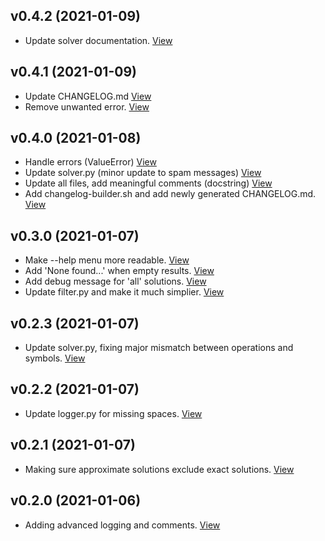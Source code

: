 ## v0.4.2 (2021-01-09)

*  Update solver documentation. [View](https://github.com/ingranys/countdown-numbers-solver/commit/d77cc49b6514c5546c12e11adc653f8614d5d751)


## v0.4.1 (2021-01-09)

*  Update CHANGELOG.md [View](https://github.com/ingranys/countdown-numbers-solver/commit/d759535787ed6d850f6c3ac011bb271840431fb1)
*  Remove unwanted error. [View](https://github.com/ingranys/countdown-numbers-solver/commit/6bf47931f6158df88f23073b1f9df741d640e0a8)


## v0.4.0 (2021-01-08)

*  Handle errors (ValueError) [View](https://github.com/ingranys/countdown-numbers-solver/commit/bed889934a961cf7c85f7b9729ada0f99f3a3b4d)
*  Update solver.py (minor update to spam messages) [View](https://github.com/ingranys/countdown-numbers-solver/commit/797a9a36efaf484a68582f5d1fe3fb1472a36314)
*  Update all files, add meaningful comments (docstring) [View](https://github.com/ingranys/countdown-numbers-solver/commit/309905e19f2639ad5a758b7364e21205dacf5160)
*  Add changelog-builder.sh and add newly generated CHANGELOG.md. [View](https://github.com/ingranys/countdown-numbers-solver/commit/d0d74d6d2d6985f8c7b45fff3df63e75f59f9f71)


## v0.3.0 (2021-01-07)

*  Make --help menu more readable. [View](https://github.com/ingranys/countdown-numbers-solver/commit/134c21b51977c87af09f9975dd19ecf79cc777bb)
*  Add 'None found...' when empty results. [View](https://github.com/ingranys/countdown-numbers-solver/commit/ed4aadcff004855bfdcf750d80abeb63970e4afc)
*  Add debug message for 'all' solutions. [View](https://github.com/ingranys/countdown-numbers-solver/commit/2f7bf40543bf1b1f283c4e1174152b883862200f)
*  Update filter.py and make it much simplier. [View](https://github.com/ingranys/countdown-numbers-solver/commit/14295f27d219e3626aa16a87251403c9bac66f12)


## v0.2.3 (2021-01-07)

*  Update solver.py, fixing major mismatch between operations and symbols. [View](https://github.com/ingranys/countdown-numbers-solver/commit/0e5b8ad0da75ea14e325ce2bb8e7097ef3bf3aa1)


## v0.2.2 (2021-01-07)

*  Update logger.py for missing spaces. [View](https://github.com/ingranys/countdown-numbers-solver/commit/80a01736cfed81f06e5222271f0547af91a6b0ac)


## v0.2.1 (2021-01-07)

*  Making sure approximate solutions exclude exact solutions. [View](https://github.com/ingranys/countdown-numbers-solver/commit/5ac9ae50762bdbc4075d2c516eb0b5ddf108578c)


## v0.2.0 (2021-01-06)

*  Adding advanced logging and comments. [View](https://github.com/ingranys/countdown-numbers-solver/commit/6e0f5d139be98f3b9f70075dec27d9445f593357)


